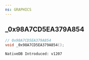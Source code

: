 ```yaml
---
ns: GRAPHICS
---
```

## _0x98A7CD5EA379A854

```c
// 0x98A7CD5EA379A854
void _0x98A7CD5EA379A854();
```

```
NativeDB Introduced: v1207
```

